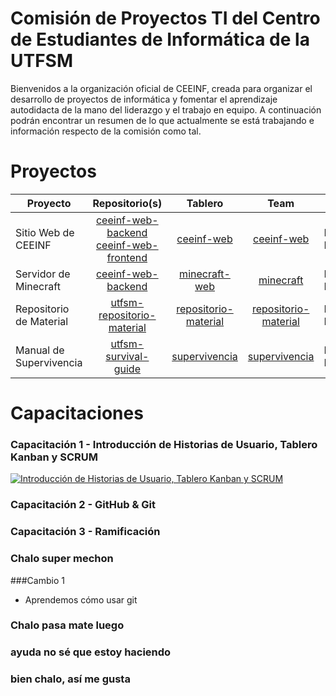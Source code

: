 # Comisión de Proyectos TI del Centro de Estudiantes de Informática de la UTFSM

Bienvenidos a la organización oficial de CEEINF, creada para organizar el desarrollo de proyectos de informática y fomentar el aprendizaje autodidacta de la mano del liderazgo y el trabajo en equipo. A continuación podrán encontrar un resumen de lo que actualmente se está trabajando e información respecto de la comisión como tal.

# Proyectos

| Proyecto            |                                                                    Repositorio(s)                                                                   |                            Tablero                            |                                 Team                                | Estado        |
|---------------------|:---------------------------------------------------------------------------------------------------------------------------------------------------:|:-------------------------------------------------------------:|:-------------------------------------------------------------------:|---------------|
| Sitio Web de CEEINF | [ceeinf-web-backend](https://github.com/CEEINF-UTFSM/ceeinf-web-backend) <br /> [ceeinf-web-frontend](https://github.com/CEEINF-UTFSM/ceeinf-web-frontend) | [ceeinf-web](https://github.com/orgs/CEEINF-UTFSM/projects/3) | [ceeinf-web](https://github.com/orgs/CEEINF-UTFSM/teams/ceeinf-web) | En Desarrollo |
| Servidor de Minecraft | [ceeinf-web-backend](https://github.com/CEEINF-UTFSM/minecraft-web) | [minecraft-web](https://github.com/orgs/CEEINF-UTFSM/projects/6) | [minecraft](https://github.com/orgs/CEEINF-UTFSM/teams/minecraft)		| En Desarrollo |
| Repositorio de Material | [utfsm-repositorio-material](https://github.com/CEEINF-UTFSM/utfsm-repositorio-material) | [repositorio-material](https://github.com/orgs/CEEINF-UTFSM/projects/5) |[repositorio-material](https://github.com/orgs/CEEINF-UTFSM/teams/repositorio-material)| En Desarrollo |
|Manual de Supervivencia| [utfsm-survival-guide](https://github.com/CEEINF-UTFSM/utfsm-survival-guide) | [supervivencia](https://github.com/orgs/CEEINF-UTFSM/projects/4) | [supervivencia](https://github.com/orgs/CEEINF-UTFSM/teams/supervivencia) | En Desarrollo |

# Capacitaciones

### Capacitación 1 - Introducción de Historias de Usuario, Tablero Kanban y SCRUM

[![Introducción de Historias de Usuario, Tablero Kanban y SCRUM](https://img.youtube.com/vi/zo6dTz2xjdY/0.jpg)](https://www.youtube.com/watch?v=zo6dTz2xjdY "Introducción de Historias de Usuario, Tablero Kanban y SCRUM")


### Capacitación 2 - GitHub & Git

### Capacitación 3 - Ramificación

### Chalo super mechon

###Cambio 1

* Aprendemos cómo usar git
### Chalo pasa mate luego
### ayuda no sé que estoy haciendo
### bien chalo, así me gusta
